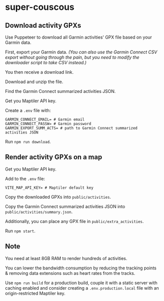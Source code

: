 # super-couscous

## Download activity GPXs

Use Puppeteer to download all Garmin activities' GPX file based on your Garmin data.

First, export your Garmin data. *(You can also use the Garmin Connect CSV export without going through the pain, but you need to modify the downloader script to take CSV instead.)*

You then receive a download link.

Download and unzip the file.

Find the Garmin Connect summarized activities JSON.

Get you Maptiler API key.

Create a `.env` file with:

```
GARMIN_CONNECT_EMAIL= # Garmin email
GARMIN_CONNECT_PASSW= # Garmin password
GARMIN_EXPORT_SUMM_ACTS= # path to Garmin Connect summarized activities JSON
```
Run `npm run download`.

## Render activity GPXs on a map

Get you Maptiler API key.

Add to the `.env` file:

```
VITE_MAP_API_KEY= # Maptiler default key
```

Copy the downloaded GPXs into `public/activities`.

Copy the Garmin Connect summarized activities JSON into `public/activities/summary.json`.

Additionally, you can place any GPX file in `public/extra_activities`.

Run `npm start`.

## Note

You need at least 8GB RAM to render hundreds of activities.

You can lower the bandwidth consumption by reducing the tracking points & removing data extensions such as heart rates from the tracks.

Use `npm run build` for a production build, couple it with a static server with caching enabled and consider creating a `.env.production.local` file with an origin-restricted Maptiler key.

